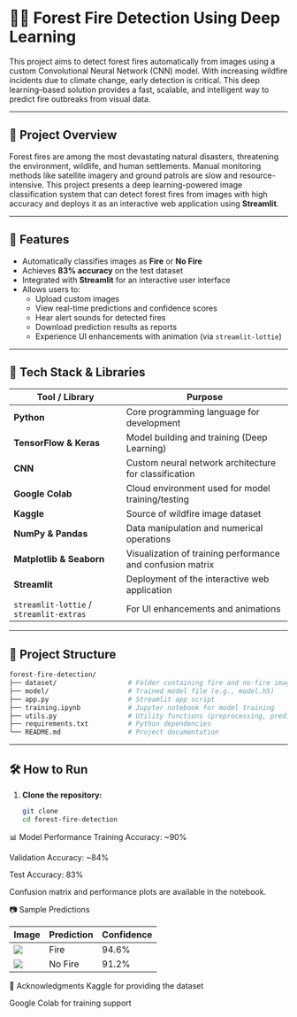 # 🌲🔥 Forest Fire Detection Using Deep Learning

This project aims to detect forest fires automatically from images using a custom Convolutional Neural Network (CNN) model. With increasing wildfire incidents due to climate change, early detection is critical. This deep learning–based solution provides a fast, scalable, and intelligent way to predict fire outbreaks from visual data.

---

## 📌 Project Overview

Forest fires are among the most devastating natural disasters, threatening the environment, wildlife, and human settlements. Manual monitoring methods like satellite imagery and ground patrols are slow and resource-intensive. This project presents a deep learning-powered image classification system that can detect forest fires from images with high accuracy and deploys it as an interactive web application using **Streamlit**.

---

## 🚀 Features

- Automatically classifies images as **Fire** or **No Fire**
- Achieves **83% accuracy** on the test dataset
- Integrated with **Streamlit** for an interactive user interface
- Allows users to:
  - Upload custom images
  - View real-time predictions and confidence scores
  - Hear alert sounds for detected fires
  - Download prediction results as reports
  - Experience UI enhancements with animation (via `streamlit-lottie`)

---

## 🧠 Tech Stack & Libraries

| Tool / Library         | Purpose                                             |
|------------------------|-----------------------------------------------------|
| **Python**             | Core programming language for development           |
| **TensorFlow & Keras** | Model building and training (Deep Learning)         |
| **CNN**                | Custom neural network architecture for classification |
| **Google Colab**       | Cloud environment used for model training/testing   |
| **Kaggle**             | Source of wildfire image dataset                    |
| **NumPy & Pandas**     | Data manipulation and numerical operations          |
| **Matplotlib & Seaborn** | Visualization of training performance and confusion matrix |
| **Streamlit**          | Deployment of the interactive web application       |
| `streamlit-lottie` / `streamlit-extras` | For UI enhancements and animations |

---

## 📁 Project Structure

```bash
forest-fire-detection/
├── dataset/                  # Folder containing fire and no-fire image datasets
├── model/                    # Trained model file (e.g., model.h5)
├── app.py                    # Streamlit app script
├── training.ipynb            # Jupyter notebook for model training
├── utils.py                  # Utility functions (preprocessing, prediction, etc.)
├── requirements.txt          # Python dependencies
└── README.md                 # Project documentation

```

---

## 🛠️ How to Run

1. **Clone the repository:**
   ```bash
   git clone 
   cd forest-fire-detection

📊 Model Performance
Training Accuracy: ~90%

Validation Accuracy: ~84%

Test Accuracy: 83%

Confusion matrix and performance plots are available in the notebook.

📷 Sample Predictions

| Image                     | Prediction | Confidence |
| ------------------------- | ---------- | ---------- |
| ![](examples/fire.jpg)    | Fire       | 94.6%      |
| ![](examples/no_fire.jpg) | No Fire    | 91.2%      |

🤝 Acknowledgments
Kaggle for providing the dataset

Google Colab for training support
